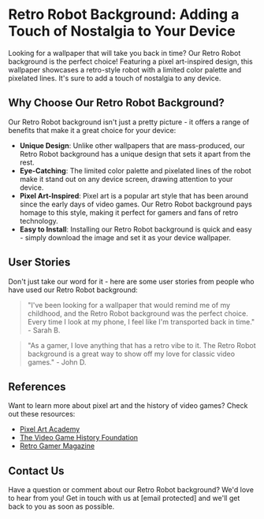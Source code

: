 <!--font:Barlow Condensed-->

# Retro Robot Background: Adding a Touch of Nostalgia to Your Device

Looking for a wallpaper that will take you back in time? Our Retro Robot background is the perfect choice! Featuring a pixel art-inspired design, this wallpaper showcases a retro-style robot with a limited color palette and pixelated lines. It's sure to add a touch of nostalgia to any device.

## Why Choose Our Retro Robot Background?

Our Retro Robot background isn't just a pretty picture - it offers a range of benefits that make it a great choice for your device:

- **Unique Design**: Unlike other wallpapers that are mass-produced, our Retro Robot background has a unique design that sets it apart from the rest.
- **Eye-Catching**: The limited color palette and pixelated lines of the robot make it stand out on any device screen, drawing attention to your device.
- **Pixel Art-Inspired**: Pixel art is a popular art style that has been around since the early days of video games. Our Retro Robot background pays homage to this style, making it perfect for gamers and fans of retro technology.
- **Easy to Install**: Installing our Retro Robot background is quick and easy - simply download the image and set it as your device wallpaper.

## User Stories

Don't just take our word for it - here are some user stories from people who have used our Retro Robot background:

> "I've been looking for a wallpaper that would remind me of my childhood, and the Retro Robot background was the perfect choice. Every time I look at my phone, I feel like I'm transported back in time." - Sarah B.

> "As a gamer, I love anything that has a retro vibe to it. The Retro Robot background is a great way to show off my love for classic video games." - John D.

## References

Want to learn more about pixel art and the history of video games? Check out these resources:

- [Pixel Art Academy](#)
- [The Video Game History Foundation](#)
- [Retro Gamer Magazine](#)

## Contact Us

Have a question or comment about our Retro Robot background? We'd love to hear from you! Get in touch with us at [email protected] and we'll get back to you as soon as possible.

<!--

Write me content for website with wallpaper which alt text is:

"A pixel art-inspired wallpaper featuring a retro-style robot, with a limited color palette and pixelated lines."

The name/title of the page should not be 1:1 copy of the alt text but rather a real content of the website which is using this wallpaper.

- Use markdown format 
- Start with heading
- Heading should be short and concise
- The content should look like a real website 
- The website should not be about the wallpaper, wallpaper is just a related background
- Heading should be contain work "wallpaper" or "background"
- Include real sections like references, contact, user stories, etc. use things relevant to the page purpose.
- Feel free to use structure like headings, bullets, numbering, blockquotes, paragraphs, horizontal lines, etc.
- You can use formatting like bold or _italic_
- You can include UTF-8 emojis
- Links should be only #hash anchors (and you can refer to the document itself)
- Do not include images


---


# Retro Robot Background: Adding a Touch of Nostalgia to Your Device

Looking for a wallpaper that will take you back in time? Our Retro Robot background is the perfect choice! Featuring a pixel art-inspired design, this wallpaper showcases a retro-style robot with a limited color palette and pixelated lines. It's sure to add a touch of nostalgia to any device.

## Why Choose Our Retro Robot Background?

Our Retro Robot background isn't just a pretty picture - it offers a range of benefits that make it a great choice for your device:

- **Unique Design**: Unlike other wallpapers that are mass-produced, our Retro Robot background has a unique design that sets it apart from the rest.
- **Eye-Catching**: The limited color palette and pixelated lines of the robot make it stand out on any device screen, drawing attention to your device.
- **Pixel Art-Inspired**: Pixel art is a popular art style that has been around since the early days of video games. Our Retro Robot background pays homage to this style, making it perfect for gamers and fans of retro technology.
- **Easy to Install**: Installing our Retro Robot background is quick and easy - simply download the image and set it as your device wallpaper.

## User Stories

Don't just take our word for it - here are some user stories from people who have used our Retro Robot background:

> "I've been looking for a wallpaper that would remind me of my childhood, and the Retro Robot background was the perfect choice. Every time I look at my phone, I feel like I'm transported back in time." - Sarah B.

> "As a gamer, I love anything that has a retro vibe to it. The Retro Robot background is a great way to show off my love for classic video games." - John D.

## References

Want to learn more about pixel art and the history of video games? Check out these resources:

- [Pixel Art Academy](#)
- [The Video Game History Foundation](#)
- [Retro Gamer Magazine](#)

## Contact Us

Have a question or comment about our Retro Robot background? We'd love to hear from you! Get in touch with us at [email protected] and we'll get back to you as soon as possible.

-->
